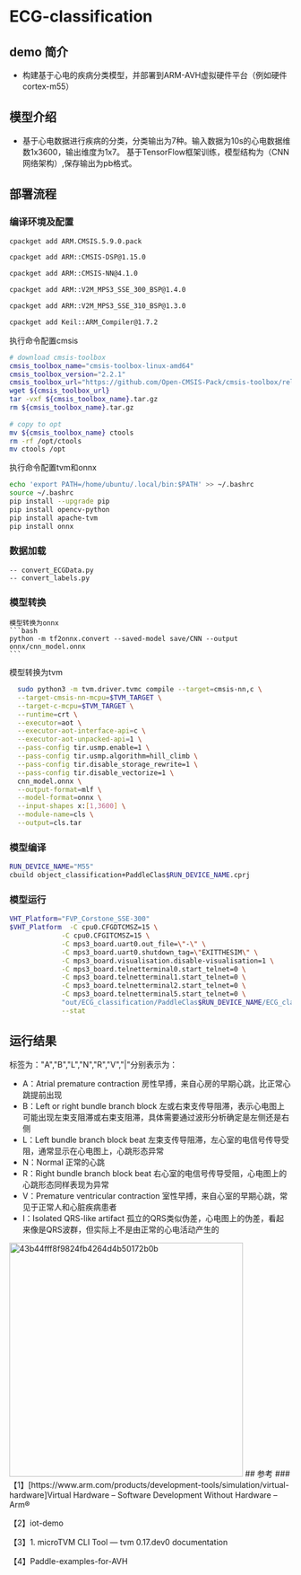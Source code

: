 # ECG-classification
##  demo 简介
  - 构建基于心电的疾病分类模型，并部署到ARM-AVH虚拟硬件平台（例如硬件cortex-m55）
## 模型介绍
  - 基于心电数据进行疾病的分类，分类输出为7种。输入数据为10s的心电数据维数1x3600，输出维度为1x7。
   基于TensorFlow框架训练，模型结构为（CNN网络架构）,保存输出为pb格式。
##  部署流程
 ### 编译环境及配置
 ```bash
 cpackget add ARM.CMSIS.5.9.0.pack

 cpackget add ARM::CMSIS-DSP@1.15.0

cpackget add ARM::CMSIS-NN@4.1.0

cpackget add ARM::V2M_MPS3_SSE_300_BSP@1.4.0

cpackget add ARM::V2M_MPS3_SSE_310_BSP@1.3.0

cpackget add Keil::ARM_Compiler@1.7.2
 ```
执行命令配置cmsis
```bash
# download cmsis-toolbox
cmsis_toolbox_name="cmsis-toolbox-linux-amd64"
cmsis_toolbox_version="2.2.1"
cmsis_toolbox_url="https://github.com/Open-CMSIS-Pack/cmsis-toolbox/releases/download/${cmsis_toolbox_version}/${cmsis_toolbox_name}.tar.gz"
wget ${cmsis_toolbox_url}
tar -vxf ${cmsis_toolbox_name}.tar.gz
rm ${cmsis_toolbox_name}.tar.gz
 
# copy to opt
mv ${cmsis_toolbox_name} ctools
rm -rf /opt/ctools
mv ctools /opt
```
执行命令配置tvm和onnx 
 ```bash
echo 'export PATH=/home/ubuntu/.local/bin:$PATH' >> ~/.bashrc
source ~/.bashrc
pip install --upgrade pip
pip install opencv-python
pip install apache-tvm
pip install onnx
```
 ### 数据加载
    -- convert_ECGData.py
    -- convert_labels.py
 ### 模型转换
    模型转换为onnx
    ```bash
    python -m tf2onnx.convert --saved-model save/CNN --output  onnx/cnn_model.onnx
    ```
   模型转换为tvm
  ```bash TVM_TARGET="cortex-m55"
    sudo python3 -m tvm.driver.tvmc compile --target=cmsis-nn,c \
    --target-cmsis-nn-mcpu=$TVM_TARGET \
    --target-c-mcpu=$TVM_TARGET \
    --runtime=crt \
    --executor=aot \
    --executor-aot-interface-api=c \
    --executor-aot-unpacked-api=1 \
    --pass-config tir.usmp.enable=1 \
    --pass-config tir.usmp.algorithm=hill_climb \
    --pass-config tir.disable_storage_rewrite=1 \
    --pass-config tir.disable_vectorize=1 \
    cnn_model.onnx \
    --output-format=mlf \
    --model-format=onnx \
    --input-shapes x:[1,3600] \
    --module-name=cls \
    --output=cls.tar
  ```
 ### 模型编译
 ```bash
 RUN_DEVICE_NAME="M55"
 cbuild object_classification+PaddleClas$RUN_DEVICE_NAME.cprj
 ```
 ### 模型运行
 ```bash
VHT_Platform="FVP_Corstone_SSE-300"
$VHT_Platform  -C cpu0.CFGDTCMSZ=15 \
              -C cpu0.CFGITCMSZ=15 \
              -C mps3_board.uart0.out_file=\"-\" \
              -C mps3_board.uart0.shutdown_tag=\"EXITTHESIM\" \
              -C mps3_board.visualisation.disable-visualisation=1 \
              -C mps3_board.telnetterminal0.start_telnet=0 \
              -C mps3_board.telnetterminal1.start_telnet=0 \
              -C mps3_board.telnetterminal2.start_telnet=0 \
              -C mps3_board.telnetterminal5.start_telnet=0 \
              "out/ECG_classification/PaddleClas$RUN_DEVICE_NAME/ECG_classification.axf" \
              --stat
  ```
 ## 运行结果
标签为："A","B","L","N","R","V","|"分别表示为：
 - A：Atrial premature contraction 房性早搏，来自心房的早期心跳，比正常心跳提前出现
 - B：Left or right bundle branch block  左或右束支传导阻滞，表示心电图上可能出现左束支阻滞或右束支阻滞，具体需要通过波形分析确定是左侧还是右侧
 - L：Left bundle branch block beat 左束支传导阻滞，左心室的电信号传导受阻，通常显示在心电图上，心跳形态异常
 - N：Normal 正常的心跳
 - R：Right bundle branch block beat  右心室的电信号传导受阻，心电图上的心跳形态同样表现为异常
 - V：Premature ventricular contraction 室性早搏，来自心室的早期心跳，常见于正常人和心脏疾病患者
 - I：Isolated QRS-like artifact 孤立的QRS类似伪差，心电图上的伪差，看起来像是QRS波群，但实际上不是由正常的心电活动产生的
  <img width="417" alt="43b44fff8f9824fb4264d4b50172b0b" src="https://github.com/codehgq/ECG_classification_AVH/assets/39193613/5a00b987-9c81-4c65-bf08-d9c72eeac605">
## 参考
###【1】[https://www.arm.com/products/development-tools/simulation/virtual-hardware]Virtual Hardware – Software Development Without Hardware – Arm®

【2】iot-demo

【3】1. microTVM CLI Tool — tvm 0.17.dev0 documentation

【4】Paddle-examples-for-AVH 

  
